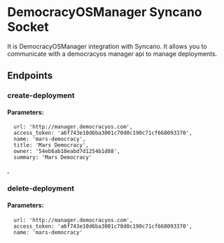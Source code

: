 # DemocracyOSManager Syncano Socket

It is DemocracyOSManager integration with Syncano. It allows you to communicate with a democracyos manager api to manage deployments.

## Endpoints

### create-deployment

#### Parameters:

      url: 'http://manager.democracyos.com',
      access_token: 'a6f743e10d6ba3001c70d0c190c71cf668093370',
      name: 'mars-democracy',
      title: 'Mars Democracy',
      owner: '54eb6ab10eabd7d1254b1d88',
      summary: 'Mars Democracy'

,
### delete-deployment

#### Parameters:

      url: 'http://manager.democracyos.com',
      access_token: 'a6f743e10d6ba3001c70d0c190c71cf668093370',
      name: 'mars-democracy'

